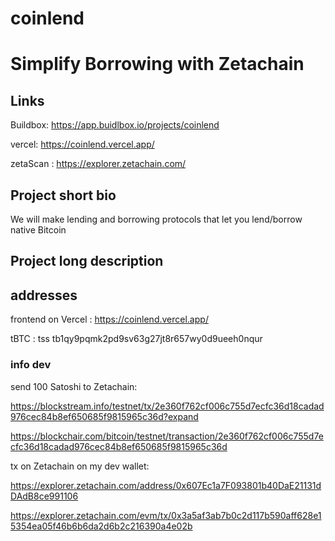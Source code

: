 # coinlend

# Simplify Borrowing with Zetachain

## Links

Buildbox: https://app.buidlbox.io/projects/coinlend

vercel: https://coinlend.vercel.app/

zetaScan : https://explorer.zetachain.com/

## Project short bio

We will make lending and borrowing protocols that let you lend/borrow native Bitcoin

## Project long description

## addresses

frontend on Vercel : https://coinlend.vercel.app/

tBTC : tss tb1qy9pqmk2pd9sv63g27jt8r657wy0d9ueeh0nqur

### info dev

send 100 Satoshi to Zetachain:

https://blockstream.info/testnet/tx/2e360f762cf006c755d7ecfc36d18cadad976cec84b8ef650685f9815965c36d?expand

https://blockchair.com/bitcoin/testnet/transaction/2e360f762cf006c755d7ecfc36d18cadad976cec84b8ef650685f9815965c36d

tx on Zetachain on my dev wallet:

https://explorer.zetachain.com/address/0x607Ec1a7F093801b40DaE21131dDAdB8ce991106

https://explorer.zetachain.com/evm/tx/0x3a5af3ab7b0c2d117b590aff628e15354ea05f46b6b6da2d6b2c216390a4e02b
